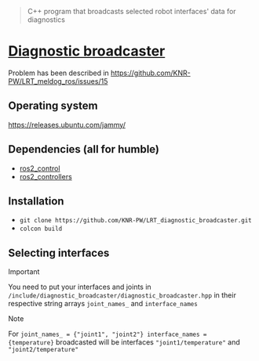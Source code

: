 >C++ program that broadcasts selected robot interfaces' data for diagnostics

# [Diagnostic broadcaster](https://control.ros.org/humble/doc/ros2_controllers/doc/controllers_index.html#broadcasters)

Problem has been described in https://github.com/KNR-PW/LRT_meldog_ros/issues/15

## Operating system
https://releases.ubuntu.com/jammy/

## Dependencies (all for humble)
- [ros2_control](https://github.com/ros-controls/ros2_control)
- [ros2_controllers](https://github.com/ros-controls/ros2_controllers)

## Installation
- ```git clone https://github.com/KNR-PW/LRT_diagnostic_broadcaster.git```
- ```colcon build```

## Selecting interfaces
> [!IMPORTANT]
> You need to put your interfaces and joints in ``/include/diagnostic_broadcaster/diagnostic_broadcaster.hpp`` in their respective
> string arrays ```joint_names_``` and ```interface_names```

> [!NOTE]
> For ```joint_names_ = {"joint1", "joint2"} interface_names = {temperature}``` broadcasted will be interfaces ``"joint1/temperature"`` and ``"joint2/temperature"``
